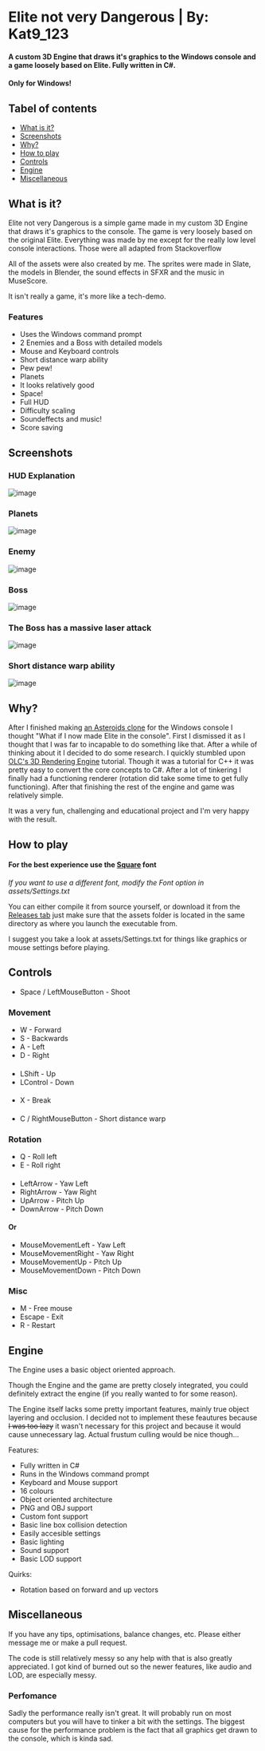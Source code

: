 # Elite not very Dangerous | By: Kat9_123
#### A custom 3D Engine that draws it's graphics to the Windows console and a game loosely based on Elite. Fully written in C#.
#### Only for Windows!
## Tabel of contents
- [What is it?](#what-is-it)
- [Screenshots](#screenshots)
- [Why?](#why)
- [How to play](#how-to-play)
- [Controls](#controls)
- [Engine](#engine)
- [Miscellaneous](#miscellaneous)


## What is it?
Elite not very Dangerous is a simple game made in my custom 3D Engine that draws it's graphics to the console.
The game is very loosely based on the original Elite. 
Everything was made by me except for the really low level console interactions. Those were all adapted from Stackoverflow

All of the assets were also created by me. The sprites were made in Slate, the models
in Blender, the sound effects in SFXR and the music in MuseScore.

It isn't really a game, it's more like a tech-demo.



### Features
- Uses the Windows command prompt
- 2 Enemies and a Boss with detailed models
- Mouse and Keyboard controls
- Short distance warp ability
- Pew pew!
- Planets
- It looks relatively good
- Space!
- Full HUD
- Difficulty scaling
- Soundeffects and music!
- Score saving


## Screenshots
### HUD Explanation
![image](/screenshots/HUD.png)

### Planets
![image](/screenshots/Planets.png)

### Enemy
![image](/screenshots/Enemy.png)

### Boss
![image](/screenshots/Boss.png)

### The Boss has a massive laser attack
![image](/screenshots/BossLaser.png)

### Short distance warp ability
![image](/screenshots/Warp.png)

## Why?
After I finished making <a href="https://github.com/Kat9-123/Asteroids"> an Asteroids clone</a> for the Windows console
I thought "What if I now made Elite in the console". First I dismissed it as I thought
that I was far to incapable to do something like that. After a while of thinking about it I decided
to do some research. I quickly stumbled upon 
<a href="https://www.youtube.com/watch?v=ih20l3pJoeU">OLC's 3D Rendering Engine</a> tutorial. Though
it was a tutorial for C++ it was pretty easy to convert the core concepts to C#. After a lot of 
tinkering I finally had a functioning renderer (rotation did take some time to get fully functioning).
After that finishing the rest of the engine and game was relatively simple.

It was a very fun, challenging and educational project and I'm very happy with the result.



## How to play
#### For the best experience use the <a href="https://strlen.com/square/">Square</a> font
<i>If you want to use a different font, modify the Font option in assets/Settings.txt</i>


You can either compile it from source yourself, or download it from the <a href=https://github.com/Kat9-123/Elite/releases>Releases tab</a> just make sure that the assets folder is located in the same directory as where you launch the executable from.

I  suggest you take a look at assets/Settings.txt for things like graphics
or mouse settings before playing.



## Controls
- Space / LeftMouseButton - Shoot


### Movement
- W - Forward
- S - Backwards
- A - Left
- D - Right
####
- LShift - Up
- LControl - Down
####
- X - Break
####
- C / RightMouseButton - Short distance warp



### Rotation
- Q - Roll left
- E - Roll right
####
####
- LeftArrow - Yaw Left
- RightArrow - Yaw Right
- UpArrow - Pitch Up
- DownArrow - Pitch Down
#### Or
- MouseMovementLeft - Yaw Left
- MouseMovementRight - Yaw Right
- MouseMovementUp - Pitch Up
- MouseMovementDown - Pitch Down

### Misc
- M - Free mouse
- Escape - Exit
- R - Restart




## Engine
The Engine uses a basic object oriented approach.

Though the Engine and the game are pretty closely integrated, you could definitely extract the engine
(if you really wanted to for some reason). 

The Engine itself lacks some pretty important features,
mainly true object layering and occlusion. I decided not to implement these feautures because
<s>I was too lazy</s> it wasn't necessary for this project and because it would cause unnecessary lag.
Actual frustum culling would be nice though...


Features:
- Fully written in C#
- Runs in the Windows command prompt
- Keyboard and Mouse support
- 16 colours
- Object oriented architecture
- PNG and OBJ support
- Custom font support
- Basic line box collision detection
- Easily accesible settings
- Basic lighting
- Sound support
- Basic LOD support

Quirks:
- Rotation based on forward and up vectors



## Miscellaneous
If you have any tips, optimisations, balance changes, etc. Please either message me or make a pull request.

The code is still relatively messy so any help with that is also greatly appreciated. I got 
kind of burned out so the newer features, like audio and LOD, are especially messy.

### Perfomance
Sadly the performance really isn't great. It will probably run on most computers
but you will have to tinker a bit with the settings. The biggest cause for the
performance problem is the fact that all graphics get drawn to the console, which is
kinda sad.
